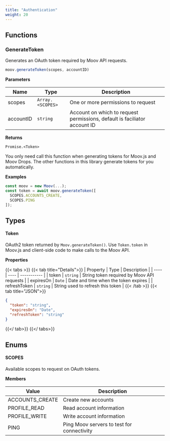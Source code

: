 ```yaml
---
title: "Authentication"
weight: 20
---
```



## Functions
### GenerateToken


Generates an OAuth token required by Moov API requests.

```javascript
moov.generateToken(scopes, accountID)
```

**Parameters**

| Name | Type | Description |
| ---- | ---- | ----------- |
| scopes | `Array.<SCOPES>` | One or more permissions to request |
| accountID | `string` | Account on which to request permissions, default is faciliator account ID |



**Returns**

`Promise.<Token>`

You only need call this function when generating tokens for Moov.js and
Moov Drops. The other functions in this library generate tokens for you
automatically.

**Examples**

```javascript
const moov = new Moov(...);
const token = await moov.generateToken([
  SCOPES.ACCOUNTS_CREATE,
  SCOPES.PING
]);
```
## Types
#### Token

OAuth2 token returned by `Moov.generateToken()`. Use `Token.token` in Moov.js
and client-side code to make calls to the Moov API.

**Properties**

{{< tabs >}}
  {{< tab title="Details">}}
| Property | Type | Description |
| ---- | ---- | ----------- |
| token | `string` | String token required by Moov API requests |
| expiresOn | `Date` | Date and time when the token expires |
| refreshToken | `string` | String used to refresh this token |
  {{< /tab >}}
  {{< tab title="JSON">}}
```json
{ 
  "token": "string",
  "expiresOn": "Date",
  "refreshToken": "string"
}
```
  {{</ tab>}}
{{</ tabs>}}





## Enums
#### SCOPES

Available scopes to request on OAuth tokens.

**Members**

| Value | Description |
| ----- | ----------- |
| ACCOUNTS_CREATE | Create new accounts |
| PROFILE_READ | Read account information |
| PROFILE_WRITE | Write account information |
| PING | Ping Moov servers to test for connectivity |

